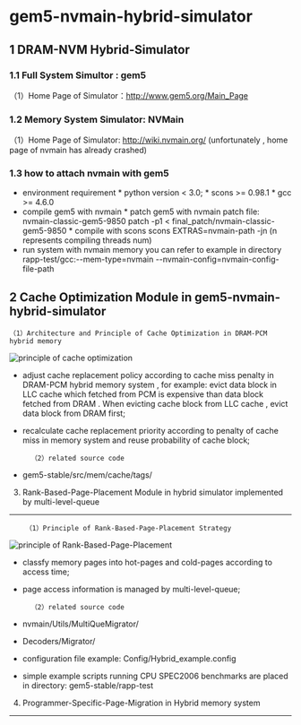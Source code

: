 # gem5-nvmain-hybrid-simulator
1 DRAM-NVM Hybrid-Simulator
-----------------------------
### 1.1 Full System Simultor : gem5
（1）Home Page of Simulator：http://www.gem5.org/Main_Page

### 1.2 Memory System Simulator: NVMain
（1）Home Page of Simulator: http://wiki.nvmain.org/    (unfortunately , home page of nvmain has already crashed)

### 1.3 how to attach nvmain with gem5
* environment requirement
        * python version < 3.0; 
        * scons >= 0.98.1
        * gcc >= 4.6.0
* compile gem5 with nvmain
        * patch gem5 with nvmain patch file: nvmain-classic-gem5-9850
        patch -p1 < final_patch/nvmain-classic-gem5-9850
        * compile with scons
        scons EXTRAS=nvmain-path -jn (n represents compiling threads num)
* run system with nvmain memory
        you can refer to example in directory rapp-test/gcc:--mem-type=nvmain --nvmain-config=nvmain-config-file-path

2 Cache Optimization Module in gem5-nvmain-hybrid-simulator
--------------------------------
    （1）Architecture and Principle of Cache Optimization in DRAM-PCM hybrid memory 
![principle of cache optimization](https://raw.github.com/cyjseagull/gem5-nvmain-hybrid-simulator/master/images/cache-optimization.png)
* adjust cache replacement policy according to cache miss penalty in DRAM-PCM hybrid memory system , for example: evict data block in LLC cache which fetched from PCM is expensive than data block fetched from DRAM . When evicting cache block from LLC cache , evict data block from DRAM first;
* recalculate cache replacement priority according to penalty of cache miss in memory system and reuse probability of cache block;

        （2）related source code
* gem5-stable/src/mem/cache/tags/
  
3. Rank-Based-Page-Placement Module in hybrid simulator implemented by multi-level-queue
--------------------------------
        （1）Principle of Rank-Based-Page-Placement Strategy
![principle of Rank-Based-Page-Placement](https://raw.github.com/cyjseagull/gem5-nvmain-hybrid-simulator/master/images/MultiQue.PNG)
* classfy memory pages into hot-pages and cold-pages according to access time;
* page access information is managed by multi-level-queue;


        （2）related source code
* nvmain/Utils/MultiQueMigrator/
* Decoders/Migrator/
* configuration file example: Config/Hybrid_example.config
* simple example scripts running CPU SPEC2006 benchmarks are placed in directory: gem5-stable/rapp-test


4. Programmer-Specific-Page-Migration in Hybrid memory system
---------------------------------------




